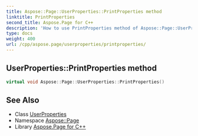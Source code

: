 ```yaml
---
title: Aspose::Page::UserProperties::PrintProperties method
linktitle: PrintProperties
second_title: Aspose.Page for C++
description: 'How to use PrintProperties method of Aspose::Page::UserProperties class in C++.'
type: docs
weight: 400
url: /cpp/aspose.page/userproperties/printproperties/
---
```

## UserProperties::PrintProperties method




```cpp
virtual void Aspose::Page::UserProperties::PrintProperties()
```

## See Also

* Class [UserProperties](../)
* Namespace [Aspose::Page](../../)
* Library [Aspose.Page for C++](../../../)
